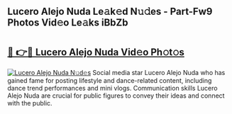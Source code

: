 ## Lucero Alejo Nuda Le𝚊k𝚎d N𝚞𝚍es - Part-Fw9 Photos Vid𝚎o Le𝚊ks iBbZb

# <h2><a href="http://fbdv533.evod.top/?m=Lucero+Alejo+Nuda">🔗 👉🔴 Lucero Alejo Nuda Vid𝚎o Ph𝚘t𝚘s</a></h2>

[![Lucero Alejo Nuda N𝚞d𝚎s](https://i.imgur.com/8V9OHl7.gif)](http://fbdv533.evod.top/?m=Lucero+Alejo+Nuda)
Social media star Lucero Alejo Nuda who has gained fame for posting lifestyle and dance-related content, including dance trend performances and mini vlogs. Communication skills Lucero Alejo Nuda are crucial for public figures to convey their ideas and connect with the public. 
